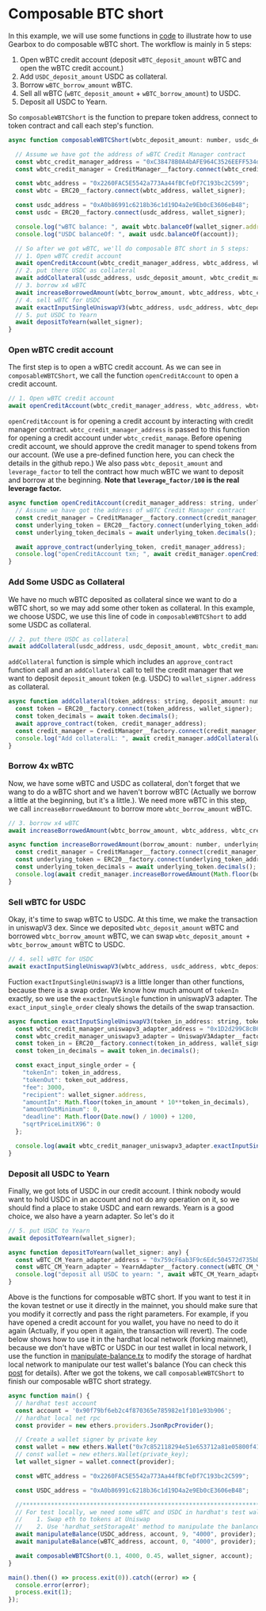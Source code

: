 # Composable BTC short

In this example, we will use some functions in [code](https://github.com/curiosityyy/play-with-gearbox/blob/main/scripts/composable-wBTC-short.ts) to illustrate how to use Gearbox to do composable wBTC short. The workflow is mainly in 5 steps:
 1. Open wBTC credit account (deposit `wBTC_deposit_amount` wBTC and open the wBTC credit account.)
 2. Add `USDC_deposit_amount` USDC as collateral.
 3. Borrow `wBTC_borrow_amount` wBTC.
 4. Sell all wBTC (`wBTC_deposit_amount` + `wBTC_borrow_amount`) to USDC.
 5. Deposit all USDC to Yearn.

So `composableWBTCShort` is the function to prepare token address, connect to token contract and call each step's function.
```jsx
async function composableWBTCShort(wbtc_deposit_amount: number, usdc_deposit_amount: number, wbtc_borrow_amount: number, wallet_signer: any, account: string) {

  // Assume we have got the address of wBTC Credit Manager contract
  const wbtc_credit_manager_address = "0xC38478B0A4bAFE964C3526EEFF534d70E1E09017";
  const wbtc_credit_manager = CreditManager__factory.connect(wbtc_credit_manager_address, wallet_signer);

  const wbtc_address = "0x2260FAC5E5542a773Aa44fBCfeDf7C193bc2C599";
  const wbtc = ERC20__factory.connect(wbtc_address, wallet_signer);

  const usdc_address = "0xA0b86991c6218b36c1d19D4a2e9Eb0cE3606eB48";
  const usdc = ERC20__factory.connect(usdc_address, wallet_signer);

  console.log("wBTC balance: ", await wbtc.balanceOf(wallet_signer.address));
  console.log("USDC balanceOf: ", await usdc.balanceOf(account));

  // So after we got wBTC, we'll do composable BTC short in 5 steps:
  // 1. Open wBTC credit account
  await openCreditAccount(wbtc_credit_manager_address, wbtc_address, wbtc_deposit_amount, 1, wallet_signer);
  // 2. put there USDC as collateral
  await addCollateral(usdc_address, usdc_deposit_amount, wbtc_credit_manager_address, wallet_signer);
  // 3. borrow x4 wBTC
  await increaseBorrowedAmount(wbtc_borrow_amount, wbtc_address, wbtc_credit_manager_address, wallet_signer);
  // 4. sell wBTC for USDC
  await exactInputSingleUniswapV3(wbtc_address, usdc_address, wbtc_deposit_amount + wbtc_borrow_amount, wallet_signer);
  // 5. put USDC to Yearn
  await depositToYearn(wallet_signer);
}
```

### Open wBTC credit account
The first step is to open a wBTC credit account. As we can see in `composableWBTCShort`, we call the function `openCreditAccount` to open a credit account. 
```jsx
// 1. Open wBTC credit account
await openCreditAccount(wbtc_credit_manager_address, wbtc_address, wbtc_deposit_amount, 1, wallet_signer);
```
`openCreditAccount` is for opening a credit account by interacting with credit manager contract. `wbtc_credit_manager_address` is passed to this function for opening a credit account under `wbtc_credit_manage`. Before opening credit account, we should approve the credit manager to spend tokens from our account. (We use a pre-defined function here, you can check the details in the github repo.) We also pass `wbtc_deposit_amount` and `leverage_factor` to tell the contract how much wBTC we want to deposit and borrow at the beginning. **Note that `leverage_factor/100` is the real leverage factor.**
```jsx
async function openCreditAccount(credit_manager_address: string, underlying_token_address: string, deposit_amount: number, leverage_factor: number, wallet_signer: any) {
  // Assume we have got the address of wBTC Credit Manager contract
  const credit_manager = CreditManager__factory.connect(credit_manager_address, wallet_signer);
  const underlying_token = ERC20__factory.connect(underlying_token_address, wallet_signer);
  const underlying_token_decimals = await underlying_token.decimals();

  await approve_contract(underlying_token, credit_manager_address);
  console.log("openCreditAccount txn; ", await credit_manager.openCreditAccount(deposit_amount * 10**underlying_token_decimals, wallet_signer.address, leverage_factor, 0, { gasLimit: 2500000 }));                                                                                   
}
```

### Add Some USDC as Collateral
We have no much wBTC deposited as collateral since we want to do a wBTC short, so we may add some other token as collateral. In this example, we choose USDC, we use this line of code in `composableWBTCShort` to add some USDC as collateral. 
```jsx
// 2. put there USDC as collateral
await addCollateral(usdc_address, usdc_deposit_amount, wbtc_credit_manager_address, wallet_signer);
```
`addCollateral` function is simple which includes an `approve_contract` function call and an `addCollateral` call to tell the credit manager that we want to deposit `deposit_amount` token (e.g. USDC) to `wallet_signer.address` as collateral.
```jsx
async function addCollateral(token_address: string, deposit_amount: number, credit_manager_address: string, wallet_signer: any) {
  const token = ERC20__factory.connect(token_address, wallet_signer);
  const token_decimals = await token.decimals();
  await approve_contract(token, credit_manager_address);
  const credit_manager = CreditManager__factory.connect(credit_manager_address, wallet_signer);
  console.log("Add collateralL: ", await credit_manager.addCollateral(wallet_signer.address, token_address, deposit_amount * 10 ** token_decimals, { gasLimit: 2500000 }));
}
```

### Borrow 4x wBTC
Now, we have some wBTC and USDC as collateral, don't forget that we wang to do a wBTC short and we haven't borrow wBTC (Actually we borrow a little at the beginning, but it's a little.). We need more wBTC in this step, we call `increaseBorrowedAmount` to borrow more `wbtc_borrow_amount` wBTC.
```jsx
// 3. borrow x4 wBTC
await increaseBorrowedAmount(wbtc_borrow_amount, wbtc_address, wbtc_credit_manager_address, wallet_signer);
```
```jsx
async function increaseBorrowedAmount(borrow_amount: number, underlying_token_address: string, credit_manager_address: string, wallet_signer: any) {
  const credit_manager = CreditManager__factory.connect(credit_manager_address, wallet_signer);
  const underlying_token = ERC20__factory.connect(underlying_token_address, wallet_signer);
  const underlying_token_decimals = await underlying_token.decimals();
  console.log(await credit_manager.increaseBorrowedAmount(Math.floor(borrow_amount * 10**underlying_token_decimals), { gasLimit: 2500000 }));
}
```

### Sell wBTC for USDC
Okay, it's time to swap wBTC to USDC. At this time, we make the transaction in uniswapV3 dex. Since we deposited `wbtc_deposit_amount` wBTC and borrowed `wbtc_borrow_amount` wBTC, we can swap `wbtc_deposit_amount + wbtc_borrow_amount` wBTC to USDC.
```jsx
// 4. sell wBTC for USDC
await exactInputSingleUniswapV3(wbtc_address, usdc_address, wbtc_deposit_amount + wbtc_borrow_amount, wallet_signer);
```
Fuction `exactInputSingleUniswapV3` is a little longer than other functions, because there is a swap order. We know how much amount of `tokenIn` exactly, so we use the `exactInputSingle` function in uniswapV3 adapter. The `exact_input_single_order` clealy shows the details of the swap transaction. 
```jsx
async function exactInputSingleUniswapV3(token_in_address: string, token_out_address: string, token_in_amount: number, wallet_signer: any) {
  const wbtc_credit_manager_uniswapv3_adapter_address = "0x1D2d299C8cB6260F64dAF7aD7f5a6ABc58c88022";
  const wbtc_credit_manager_uniswapv3_adapter = UniswapV3Adapter__factory.connect(wbtc_credit_manager_uniswapv3_adapter_address, wallet_signer);
  const token_in = ERC20__factory.connect(token_in_address, wallet_signer);
  const token_in_decimals = await token_in.decimals();

  const exact_input_single_order = {
    "tokenIn": token_in_address,
    "tokenOut": token_out_address,
    "fee": 3000,
    "recipient": wallet_signer.address,
    "amountIn": Math.floor(token_in_amount * 10**token_in_decimals),
    "amountOutMinimum": 0,
    "deadline": Math.floor(Date.now() / 1000) + 1200,
    "sqrtPriceLimitX96": 0
  };

  console.log(await wbtc_credit_manager_uniswapv3_adapter.exactInputSingle(exact_input_single_order, { gasLimit: 2500000 }));
}
```

### Deposit all USDC to Yearn
Finally, we got lots of USDC in our credit account. I think nobody would want to hold USDC in an account and not do any operation on it, so we should find a place to stake USDC and earn rewards. Yearn is a good choice, we also have a yearn adapter. So let's do it
```jsx
// 5. put USDC to Yearn
await depositToYearn(wallet_signer);
```
```jsx
async function depositToYearn(wallet_signer: any) {
  const wBTC_CM_Yearn_adapter_address = "0x759cF6ab3F9c6Edc504572d735bD383eF4e3Ce59";
  const wBTC_CM_Yearn_adapter = YearnAdapter__factory.connect(wBTC_CM_Yearn_adapter_address, wallet_signer);
  console.log("deposit all USDC to yearn: ", await wBTC_CM_Yearn_adapter['deposit()']( { gasLimit: 2500000 } ));
}
```

Above is the functions for composable wBTC short. If you want to test it in the kovan testnet or use it directly in the mainnet, you should make sure that you modify it correctly and pass the right parameters. For example, if you have opened a credit account for you wallet, you have no need to do it again (Actually, if you open it again, the transaction will revert). The code below shows how to use it in the hardhat local network (forking mainnet), because we don't have wBTC or USDC in our test wallet in local network, I use the function in [manipulate-balance.tx](https://github.com/curiosityyy/play-with-gearbox/blob/main/scripts/manipulate-balance.ts) to modify the storage of hardhat local network to manipulate our test wallet's balance (You can check this [post](https://kndrck.co/posts/local_erc20_bal_mani_w_hh/) for details). After we got the tokens, we call `composableWBTCShort` to finish our composable wBTC short strategy.

```jsx title='scripts/composable-btc-short.ts'
async function main() {
  // hardhat test account
  const account = '0x90f79bf6eb2c4f870365e785982e1f101e93b906';
  // hardhat local net rpc
  const provider = new ethers.providers.JsonRpcProvider();

  // Create a wallet signer by private key
  const wallet = new ethers.Wallet("0x7c852118294e51e653712a81e05800f419141751be58f605c371e15141b007a6");
  // const wallet = new ethers.Wallet(private_key);
  let wallet_signer = wallet.connect(provider);

  const wBTC_address = "0x2260FAC5E5542a773Aa44fBCfeDf7C193bc2C599";

  const USDC_address = "0xA0b86991c6218b36c1d19D4a2e9Eb0cE3606eB48";

  //***************************************************************************
  // For test locally, we need some wBTC and USDC in hardhat's test wallet. I think there are two ways to get tokens:
  //    1. Swap eth to tokens at Uniswap
  //    2. Use 'hardhat_setStorageAt' method to manipulate the banlance.
  await manipulateBalance(USDC_address, account, 9, "4000", provider);
  await manipulateBalance(wBTC_address, account, 0, "4000", provider);

  await composableWBTCShort(0.1, 4000, 0.45, wallet_signer, account);
}

main().then(() => process.exit(0)).catch((error) => {
  console.error(error);
  process.exit(1);
});
```

